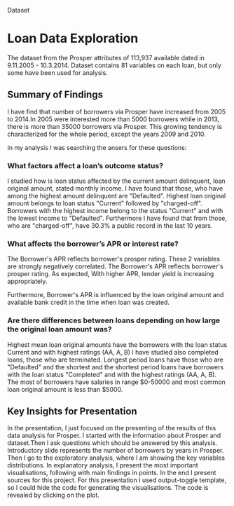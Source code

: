 
Dataset
# Loan Data Exploration

The dataset from the Prosper attributes of 113,937 available dated in 9.11.2005 - 10.3.2014. Dataset contains 81 variables on each loan, but only some have been used for analysis. 

## Summary of Findings

I have find that number of borrowers via Prosper have increased from 2005 to 2014.In 2005 were interested more than 5000 borrowers while in 2013, there is more than 35000 borrowers via Prosper. This growing tendency is characterized for the whole period, except the years 2009 and 2010.

In my analysis I was searching the ansers for these questions:

### What factors affect a loan’s outcome status?

I studied how is loan status affected by the current amount delinquent, loan original amount, stated monthly income.
I have found that those, who have among the highest amount delinquent are "Defaulted". Highest loan original amount belongs to loan status "Current" followed by "charged-off".
Borrowers with the highest income belong to the status "Current" and with the lowest income to "Defaulted". 
Furthermore I have found that from those, who are "charged-off", have 30.3% a public record in the last 10 years. 

### What affects the borrower’s APR or interest rate?

The Borrower's APR reflects borrower's prosper rating. These 2 variables are strongly negatively correlated. The Borrower's APR reflects borrower's prosper rating.
As expected, With higher APR, lender yield is increasing appropriately.

Furthermore, Borrower's APR is influenced by the loan original amount and available bank credit in the time when loan was created.

### Are there differences between loans depending on how large the original loan amount was?

Highest mean loan original amounts have the borrowers with the loan status Current and with highest ratings (AA, A, B)
I have studied also completed loans, those who are terminated. Longest period loans have those who are "Defaulted" and the shortest and the shortest period loans have borrowers with the loan status "Completed" and with the highest ratings (AA, A, B).
The most of borrowers have salaries in range $0-50000 and most common loan original amount is less than $5000.

## Key Insights for Presentation

In the presentation, I just focused on the presenting of the results of this data analysis for Prosper.
I started with the information about Prosper and dataset.Then I ask questions which should be answered by this analysis.
Introductory slide represents the number of borrowers by years in Prosper. Then I go to the exploratory analysis, where I am showing the key variables distributions. In explanatory analysis, I present the most important visualisations, following with main findings in points. In the end I present sources for this project. 
For this presentation I used output-toggle template, so I could hide the code for generating the visualisations. The code is revealed by clicking on the plot.
